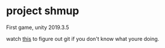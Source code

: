 # project shmup
First game, unity 2019.3.5

watch [this](https://youtu.be/qpXxcvS-g3g) to figure out git if you don't know what youre doing.
